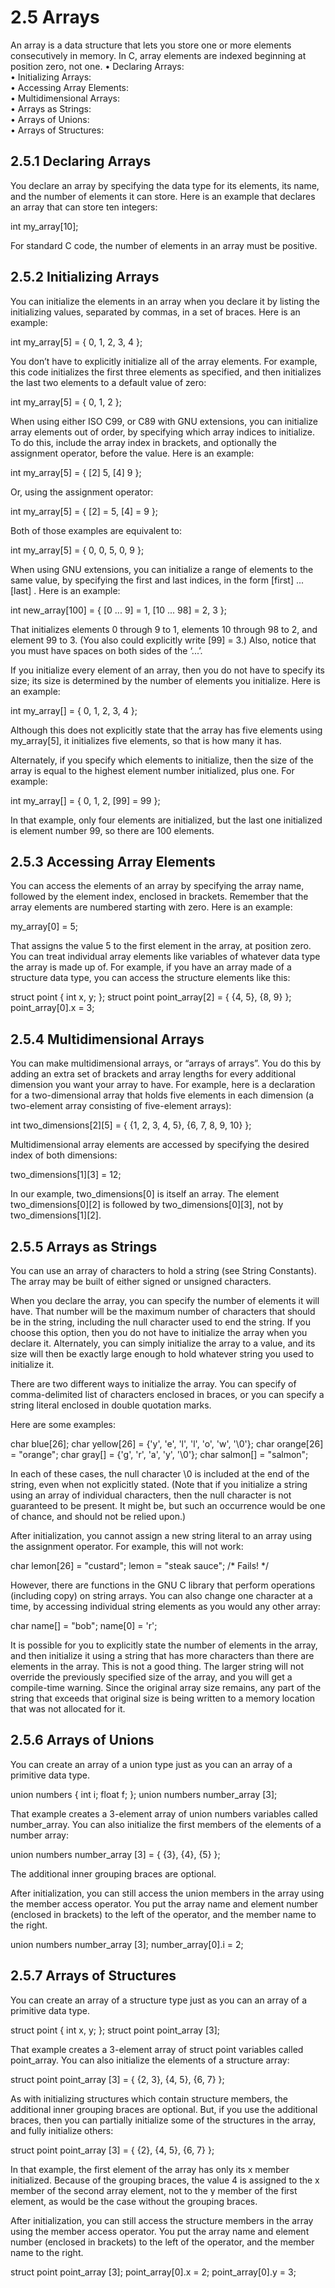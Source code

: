 # 2.5 Arrays

An array is a data structure that lets you store one or more elements consecutively in memory. In C, array elements are indexed beginning at position zero, not one.
• Declaring Arrays:	  	
• Initializing Arrays:	  	
• Accessing Array Elements:	  	
• Multidimensional Arrays:	  	
• Arrays as Strings:	  	
• Arrays of Unions:	  	
• Arrays of Structures:	  	

## 2.5.1 Declaring Arrays

You declare an array by specifying the data type for its elements, its name, and the number of elements it can store. Here is an example that declares an array that can store ten integers:

int my_array[10];

For standard C code, the number of elements in an array must be positive.

## 2.5.2 Initializing Arrays

You can initialize the elements in an array when you declare it by listing the initializing values, separated by commas, in a set of braces. Here is an example:

int my_array[5] = { 0, 1, 2, 3, 4 };

You don’t have to explicitly initialize all of the array elements. For example, this code initializes the first three elements as specified, and then initializes the last two elements to a default value of zero:

int my_array[5] = { 0, 1, 2 };

When using either ISO C99, or C89 with GNU extensions, you can initialize array elements out of order, by specifying which array indices to initialize. To do this, include the array index in brackets, and optionally the assignment operator, before the value. Here is an example:

int my_array[5] = { [2] 5, [4] 9 };

Or, using the assignment operator:

int my_array[5] = { [2] = 5, [4] = 9 };

Both of those examples are equivalent to:

int my_array[5] = { 0, 0, 5, 0, 9 };

When using GNU extensions, you can initialize a range of elements to the same value, by specifying the first and last indices, in the form [first] ... [last] . Here is an example:

int new_array[100] = { [0 ... 9] = 1, [10 ... 98] = 2, 3 };

That initializes elements 0 through 9 to 1, elements 10 through 98 to 2, and element 99 to 3. (You also could explicitly write [99] = 3.) Also, notice that you must have spaces on both sides of the ‘...’.

If you initialize every element of an array, then you do not have to specify its size; its size is determined by the number of elements you initialize. Here is an example:

int my_array[] = { 0, 1, 2, 3, 4 };

Although this does not explicitly state that the array has five elements using my_array[5], it initializes five elements, so that is how many it has.

Alternately, if you specify which elements to initialize, then the size of the array is equal to the highest element number initialized, plus one. For example:

int my_array[] = { 0, 1, 2, [99] = 99 };

In that example, only four elements are initialized, but the last one initialized is element number 99, so there are 100 elements.

## 2.5.3 Accessing Array Elements

You can access the elements of an array by specifying the array name, followed by the element index, enclosed in brackets. Remember that the array elements are numbered starting with zero. Here is an example:

my_array[0] = 5;

That assigns the value 5 to the first element in the array, at position zero. You can treat individual array elements like variables of whatever data type the array is made up of. For example, if you have an array made of a structure data type, you can access the structure elements like this:

struct point
{
  int x, y;
};
struct point point_array[2] = { {4, 5}, {8, 9} };
point_array[0].x = 3;

## 2.5.4 Multidimensional Arrays

You can make multidimensional arrays, or “arrays of arrays”. You do this by adding an extra set of brackets and array lengths for every additional dimension you want your array to have. For example, here is a declaration for a two-dimensional array that holds five elements in each dimension (a two-element array consisting of five-element arrays):

int two_dimensions[2][5] = { {1, 2, 3, 4, 5}, {6, 7, 8, 9, 10} };

Multidimensional array elements are accessed by specifying the desired index of both dimensions:

two_dimensions[1][3] = 12;

In our example, two_dimensions[0] is itself an array. The element two_dimensions[0][2] is followed by two_dimensions[0][3], not by two_dimensions[1][2].

## 2.5.5 Arrays as Strings

You can use an array of characters to hold a string (see String Constants). The array may be built of either signed or unsigned characters.

When you declare the array, you can specify the number of elements it will have. That number will be the maximum number of characters that should be in the string, including the null character used to end the string. If you choose this option, then you do not have to initialize the array when you declare it. Alternately, you can simply initialize the array to a value, and its size will then be exactly large enough to hold whatever string you used to initialize it.

There are two different ways to initialize the array. You can specify of comma-delimited list of characters enclosed in braces, or you can specify a string literal enclosed in double quotation marks.

Here are some examples:

char blue[26];
char yellow[26] = {'y', 'e', 'l', 'l', 'o', 'w', '\0'};
char orange[26] = "orange";
char gray[] = {'g', 'r', 'a', 'y', '\0'};
char salmon[] = "salmon";

In each of these cases, the null character \0 is included at the end of the string, even when not explicitly stated. (Note that if you initialize a string using an array of individual characters, then the null character is not guaranteed to be present. It might be, but such an occurrence would be one of chance, and should not be relied upon.)

After initialization, you cannot assign a new string literal to an array using the assignment operator. For example, this will not work:

char lemon[26] = "custard";
lemon = "steak sauce";      /* Fails! */

However, there are functions in the GNU C library that perform operations (including copy) on string arrays. You can also change one character at a time, by accessing individual string elements as you would any other array:

char name[] = "bob";
name[0] = 'r';

It is possible for you to explicitly state the number of elements in the array, and then initialize it using a string that has more characters than there are elements in the array. This is not a good thing. The larger string will not override the previously specified size of the array, and you will get a compile-time warning. Since the original array size remains, any part of the string that exceeds that original size is being written to a memory location that was not allocated for it.

## 2.5.6 Arrays of Unions

You can create an array of a union type just as you can an array of a primitive data type.

union numbers
  {
    int i;
    float f;
  };
union numbers number_array [3];

That example creates a 3-element array of union numbers variables called number_array. You can also initialize the first members of the elements of a number array:

union numbers number_array [3] = { {3}, {4}, {5} };

The additional inner grouping braces are optional.

After initialization, you can still access the union members in the array using the member access operator. You put the array name and element number (enclosed in brackets) to the left of the operator, and the member name to the right.

union numbers number_array [3];
number_array[0].i = 2;

## 2.5.7 Arrays of Structures

You can create an array of a structure type just as you can an array of a primitive data type.

struct point
  {
    int x, y;
  };
struct point point_array [3];

That example creates a 3-element array of struct point variables called point_array. You can also initialize the elements of a structure array:

struct point point_array [3] = { {2, 3}, {4, 5}, {6, 7} };

As with initializing structures which contain structure members, the additional inner grouping braces are optional. But, if you use the additional braces, then you can partially initialize some of the structures in the array, and fully initialize others:

struct point point_array [3] = { {2}, {4, 5}, {6, 7} };

In that example, the first element of the array has only its x member initialized. Because of the grouping braces, the value 4 is assigned to the x member of the second array element, not to the y member of the first element, as would be the case without the grouping braces.

After initialization, you can still access the structure members in the array using the member access operator. You put the array name and element number (enclosed in brackets) to the left of the operator, and the member name to the right.

struct point point_array [3];
point_array[0].x = 2;
point_array[0].y = 3;
